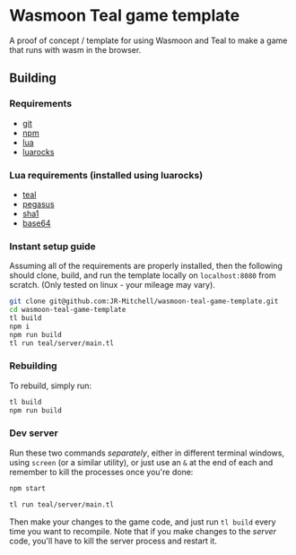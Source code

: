 # Wasmoon Teal game template
A proof of concept / template for using Wasmoon and Teal to make a game that runs with wasm in the browser.

## Building
### Requirements
- [git](https://git-scm.com/)
- [npm](https://www.npmjs.com/)
- [lua](https://www.lua.org/)
- [luarocks](https://luarocks.org/)

### Lua requirements (installed using luarocks)
- [teal](https://github.com/teal-language/tl)
- [pegasus](https://github.com/EvandroLG/pegasus.lua)
- [sha1](https://github.com/mpeterv/sha1)
- [base64](https://github.com/iskolbin/lbase64)

### Instant setup guide
Assuming all of the requirements are properly installed, then the following should clone, build, and run the template locally on `localhost:8080` from scratch.
(Only tested on linux - your mileage may vary).
```sh
git clone git@github.com:JR-Mitchell/wasmoon-teal-game-template.git
cd wasmoon-teal-game-template
tl build
npm i
npm run build
tl run teal/server/main.tl
```

### Rebuilding
To rebuild, simply run:
```sh
tl build
npm run build
```

### Dev server
Run these two commands *separately*, either in different terminal windows, using `screen` (or a similar utility), or just use an `&` at the end of each and remember to kill the processes once you're done:
```sh
npm start
```
```sh
tl run teal/server/main.tl
```
Then make your changes to the game code, and just run `tl build` every time you want to recompile.
Note that if you make changes to the *server* code, you'll have to kill the server process and restart it.